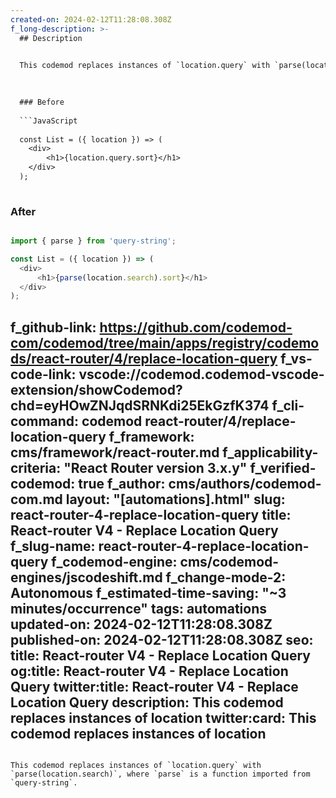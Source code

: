```yaml
---
created-on: 2024-02-12T11:28:08.308Z
f_long-description: >-
  ## Description
  

  This codemod replaces instances of `location.query` with `parse(location.search)`, where `parse` is a function imported from `query-string`.
  

  
  ### Before
  
  ```JavaScript
  
  const List = ({ location }) => (
  	<div>
  		<h1>{location.query.sort}</h1>
  	</div>
  );
  
  ```
  
  ### After
  
  ```JavaScript
  
  import { parse } from 'query-string';
  
  const List = ({ location }) => (
  	<div>
  		<h1>{parse(location.search).sort}</h1>
  	</div>
  );
  
  ```
f_github-link: https://github.com/codemod-com/codemod/tree/main/apps/registry/codemods/react-router/4/replace-location-query
f_vs-code-link: vscode://codemod.codemod-vscode-extension/showCodemod?chd=eyHOwZNJqdSRNKdi25EkGzfK374
f_cli-command: codemod react-router/4/replace-location-query
f_framework: cms/framework/react-router.md
f_applicability-criteria: "React Router version 3.x.y"
f_verified-codemod: true
f_author: cms/authors/codemod-com.md
layout: "[automations].html"
slug: react-router-4-replace-location-query
title: React-router V4 - Replace Location Query
f_slug-name: react-router-4-replace-location-query
f_codemod-engine: cms/codemod-engines/jscodeshift.md
f_change-mode-2: Autonomous
f_estimated-time-saving: "~3 minutes/occurrence"
tags: automations
updated-on: 2024-02-12T11:28:08.308Z
published-on: 2024-02-12T11:28:08.308Z
seo:
  title: React-router V4 - Replace Location Query
  og:title: React-router V4 - Replace Location Query
  twitter:title: React-router V4 - Replace Location Query
  description: This codemod replaces instances of location
  twitter:card: This codemod replaces instances of location
---
```

This codemod replaces instances of `location.query` with `parse(location.search)`, where `parse` is a function imported from `query-string`.